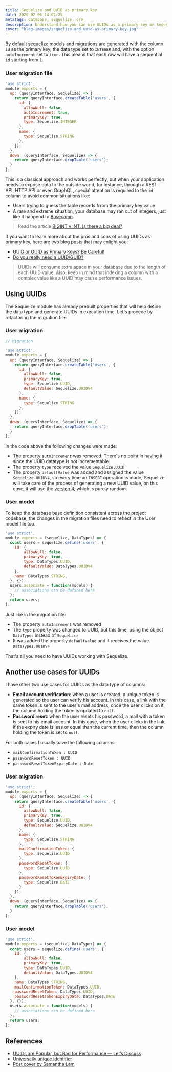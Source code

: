 ```yaml
---
title: Sequelize and UUID as primary key
date: 2020-02-06 14:07:25
metatags: database, sequelize, orm
description: Understand how you can use UUIDs as a primary key on Sequelize ORM
cover: "blog-images/sequelize-and-uuid-as-primary-key.jpg"
---
```


By default sequelize models and migrations are generated with the column `id` as the primary key, the data type set to `INTEGER` and, with the option `autoIncrement` set to `true`. This means that each row will have a sequential `id` starting from `1`.

### User migration file
```javascript
'use strict';
module.exports = {
  up: (queryInterface, Sequelize) => {
    return queryInterface.createTable('users', {
      id: {
        allowNull: false,
        autoIncrement: true,
        primaryKey: true,
        type: Sequelize.INTEGER
      },
      name: {
        type: Sequelize.STRING
      },
    });
  },
  down: (queryInterface, Sequelize) => {
    return queryInterface.dropTable('users');
  }
};
```

This is a classical approach and works perfectly, but when your application needs to expose data to the outside world, for instance, through a REST API, HTTP API or even GraphQL, special attention is required to the `id` column to avoid common situations like:

* Users trying to guess the table records frrom the primary key value
* A rare and extreme situation, your database may ran out of integers, just like it happend to [Basecamp](https://medium.com/signal-v-noise/update-on-basecamp-3-being-stuck-in-read-only-as-of-nov-8-9-22am-cst-c41df1a58352).

> Read the article [BIGINT v INT. Is there a big deal?](http://ronaldbradford.com/blog/bigint-v-int-is-there-a-big-deal-2008-07-18/)

If you want to learn more about the pros and cons of using UUIDs as primary key, here are two blog posts that may enlight you:

* [UUID or GUID as Primary Keys? Be Careful!](https://medium.com/signal-v-noise/update-on-basecamp-3-being-stuck-in-read-only-as-of-nov-8-9-22am-cst-c41df1a58352)
* [Do you really need a UUID/GUID?](https://rclayton.silvrback.com/do-you-really-need-a-uuid-guid)



> UUIDs will consume extra space in your database due to the length of each UUID value. Also, keep in mind that indexing a column with a complex value like a UUID may cause performance issues.



## Using UUIDs

The Sequelize module has already prebuilt properties that will help define the data type and generate UUIDs in execution time. Let's procede by refactoring the migration file:

### User migration

```javascript
// Migration

'use strict';
module.exports = {
  up: (queryInterface, Sequelize) => {
    return queryInterface.createTable('users', {
      id: {
        allowNull: false,
        primaryKey: true,
        type: Sequelize.UUID,
        defaultValue: Sequelize.UUIDV4
      },
      name: {
        type: Sequelize.STRING
      },
    });
  },
  down: (queryInterface, Sequelize) => {
    return queryInterface.dropTable('users');
  }
};
```

In the code above the following changes were made:

* The property `autoIncrement` was removed. There's no point in having it since the UUID datatype is not incrementable.
* The property `type`  received the value `Sequelize.UUID`
* The property `defaultValue` was added and assigned the value `Sequelize.UUIDV4`, so every time an `INSERT` operation is made, Sequelize will take care of the process of generating a new UUID value, on this case, it will use the [version 4](https://en.wikipedia.org/wiki/Universally_unique_identifier#Version_4_(random)), which is purely random.

### User model

To keep the database base definition consistent across the project codebase, the changes in the migration files need to reflect in the User model file too.

```javascript
'use strict';
module.exports = (sequelize, DataTypes) => {
  const users = sequelize.define('users', {
  	id: {
    	allowNull: false,
	    primaryKey: true,
    	type: DataTypes.UUID,
    	defaultValue: DataTypes.UUIDV4
    },
    name: DataTypes.STRING,
  }, {});
  users.associate = function(models) {
    // associations can be defined here
  };
  return users;
};
```

Just like in the migration file: 

* The property `autoIncrement` was removed
* The `type` property was changed to UUID, but this time, using the object `DataTypes` instead of `Sequelize`
* It was added the property `defaultValue` and it receives the value `DataTypes.UUIDV4`

That's all you need to have UUIDs working with Sequelize. 


## Another use cases for UUIDs

I have other two use cases for UUIDs as the data type of columns: 

* **Email account verification**: when a user is created, a unique token is generated so the user can verify his account. In this case, a link with the same token is sent to the user's mail address, once the user clicks on it, the column holding the token is updated to `null`.
* **Password reset**: when the user resets his password, a mail with a token is sent to his email account. In this case, when the user clicks in the link, if the expiry date is less or equal than the current time, then the column holding the token is set to `null`. 

For both cases I usually have the following columns:

* `mailConfirmationToken : UUID`
* `passwordResetToken : UUID`
* `passwordResetTokenExpiryDate : Date`

### User migration

```javascript
'use strict';
module.exports = {
  up: (queryInterface, Sequelize) => {
    return queryInterface.createTable('users', {
      id: {
        allowNull: false,
        primaryKey: true,
        type: Sequelize.UUID,
        defaultValue: Sequelize.UUIDV4
      },
      name: {
        type: Sequelize.STRING
      },
      mailConfirmationToken: {
        type: Sequelize.UUID
      },
      passwordResetToken: {
        type: Sequelize.UUID
      },
      passwordResetTokenExpiryDate: {
        type: Sequelize.DATE
      }
    });
  },
  down: (queryInterface, Sequelize) => {
    return queryInterface.dropTable('users');
  }
};
```



### User model

```javascript
'use strict';
module.exports = (sequelize, DataTypes) => {
  const users = sequelize.define('users', {
  	id: {
    	allowNull: false,
	    primaryKey: true,
    	type: DataTypes.UUID,
    	defaultValue: DataTypes.UUIDV4
    },
    name: DataTypes.STRING,
    mailConfirmationToken: DataTypes.UUID,
    passwordResetToken: DataTypes.UUID,
    passwordResetTokenExpiryDate: DataTypes.DATE
  }, {});
  users.associate = function(models) {
    // associations can be defined here
  };
  return users;
};
```


## References

* [UUIDs are Popular, but Bad for Performance — Let’s Discuss](https://www.percona.com/blog/2019/11/22/uuids-are-popular-but-bad-for-performance-lets-discuss/)
* [Universally unique identifier](https://en.wikipedia.org/wiki/Universally_unique_identifier#Version_4_(random))
* [Post cover by Samantha Lam](https://unsplash.com/photos/zFy6fOPZEu0) 

